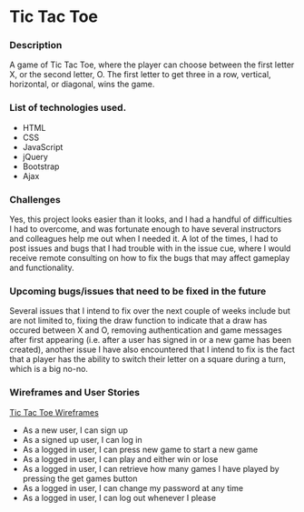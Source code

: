 # Tic Tac Toe

### Description

A game of Tic Tac Toe, where the player can choose between the first letter X, or the second letter, O. The first letter to get three in a row, vertical, horizontal, or diagonal, wins the game.

### List of technologies used.

* HTML
* CSS
* JavaScript
* jQuery
* Bootstrap
* Ajax

### Challenges

Yes, this project looks easier than it looks, and I had a handful of difficulties I had to overcome, and was fortunate enough to have several instructors and colleagues help me out when I needed it. A lot of the times, I had to post issues and bugs that I had trouble with in the issue cue, where I would receive remote consulting on how to fix the bugs that may affect gameplay and functionality.

### Upcoming bugs/issues that need to be fixed in the future

Several issues that I intend to fix over the next couple of weeks include but are not limited to, fixing the draw function to indicate that a draw has occured between X and O, removing authentication and game messages after first appearing (i.e. after a user has signed in or a new game has been created), another issue I have also encountered that I intend to fix is the fact that a player has the ability to switch their letter on a square during a turn, which is a big no-no.

### Wireframes and User Stories

[Tic Tac Toe Wireframes](https://i.imgur.com/XbA37PH.jpg)

* As a new user, I can sign up
* As a signed up user, I can log in
* As a logged in user, I can press new game to start a new game
* As a logged in user, I can play and either win or lose
* As a logged in user, I can retrieve how many games I have played by pressing the get games button
* As a logged in user, I can change my password at any time
* As a logged in user, I can log out whenever I please
